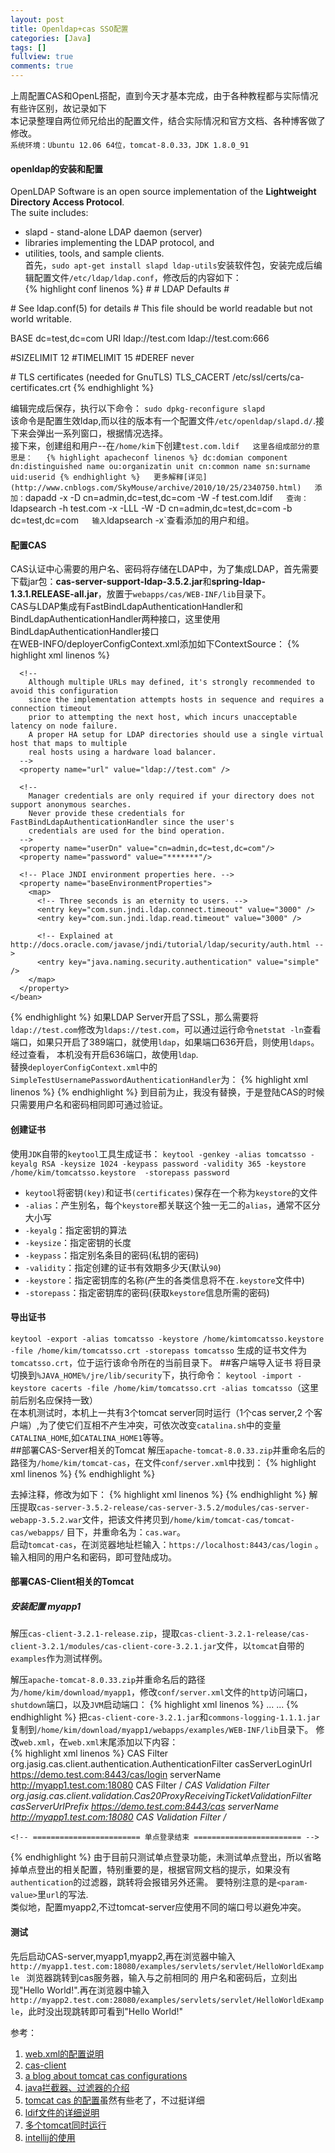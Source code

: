 ```yaml
---
layout: post
title: Openldap+cas SSO配置
categories: [Java]
tags: []
fullview: true
comments: true
---
```

上周配置CAS和OpenL搭配，直到今天才基本完成，由于各种教程都与实际情况有些许区别，故记录如下  
本记录整理自两位师兄给出的配置文件，结合实际情况和官方文档、各种博客做了修改。  
`系统环境：Ubuntu 12.06 64位，tomcat-8.0.33，JDK 1.8.0_91`  
#### openldap的安装和配置
OpenLDAP Software is an open source implementation of the **Lightweight Directory Access Protocol**.  
The suite includes:
+ slapd - stand-alone LDAP daemon (server)
+ libraries implementing the LDAP protocol, and
+ utilities, tools, and sample clients.  
首先，`sudo apt-get install slapd ldap-utils`安装软件包，安装完成后编辑配置文件`/etc/ldap/ldap.conf`，修改后的内容如下：  
{% highlight conf linenos %}
\#
\# LDAP Defaults
\#

\# See ldap.conf(5) for details
\# This file should be world readable but not world writable.

BASE	dc=test,dc=com
URI	ldap://test.com ldap://test.com:666

\#SIZELIMIT	12
\#TIMELIMIT	15
\#DEREF		never

\# TLS certificates (needed for GnuTLS)
TLS_CACERT	/etc/ssl/certs/ca-certificates.crt
{% endhighlight %}
  
编辑完成后保存，执行以下命令：
`sudo dpkg-reconfigure slapd`  
该命令是配置生效ldap,而以往的版本有一个配置文件`/etc/openldap/slapd.d/`.接下来会弹出一系列窗口，根据情况选择。  
接下来，创建组和用户--在`/home/kim`下创建`test.com.ldif  
这里各组成部分的意思是：  
{% highlight apacheconf linenos %}
dc:domian component
dn:distinguished name
ou:organizatin unit
cn:common name
sn:surname
uid:userid
{% endhighlight %}  
更多解释[详见](http://www.cnblogs.com/SkyMouse/archive/2010/10/25/2340750.html)  
添加：`dapadd -x -D cn=admin,dc=test,dc=com -W -f test.com.ldif`  
查询：`ldapsearch -h test.com -x -LLL -W -D cn=admin,dc=test,dc=com -b dc=test,dc=com`  
输入`ldapsearch -x`查看添加的用户和组。  
#### 配置CAS
CAS认证中心需要的用户名、密码将存储在LDAP中，为了集成LDAP，首先需要下载jar包：**cas-server-support-ldap-3.5.2.jar**和**spring-ldap-1.3.1.RELEASE-all.jar**，放置于`webapps/cas/WEB-INF/lib`目录下。  
CAS与LDAP集成有FastBindLdapAuthenticationHandler和BindLdapAuthenticationHandler两种接口，这里使用BindLdapAuthenticationHandler接口  
在WEB-INFO/deployerConfigContext.xml添加如下ContextSource：
{% highlight xml linenos %}
	<bean id="contextSource" class="org.springframework.ldap.core.support.LdapContextSource">
	  <!-- DO NOT enable JNDI pooling for context sources that perform LDAP bind operations. -->
	  <property name="pooled" value="false"/>

	  <!--
	    Although multiple URLs may defined, it's strongly recommended to avoid this configuration
	    since the implementation attempts hosts in sequence and requires a connection timeout
	    prior to attempting the next host, which incurs unacceptable latency on node failure.
	    A proper HA setup for LDAP directories should use a single virtual host that maps to multiple
	    real hosts using a hardware load balancer.
	  -->
	  <property name="url" value="ldap://test.com" />

	  <!--
	    Manager credentials are only required if your directory does not support anonymous searches.
	    Never provide these credentials for FastBindLdapAuthenticationHandler since the user's
	    credentials are used for the bind operation.
	  -->
	  <property name="userDn" value="cn=admin,dc=test,dc=com"/>
	  <property name="password" value="*******"/>

	  <!-- Place JNDI environment properties here. -->
	  <property name="baseEnvironmentProperties">
	    <map>
	      <!-- Three seconds is an eternity to users. -->
	      <entry key="com.sun.jndi.ldap.connect.timeout" value="3000" />
	      <entry key="com.sun.jndi.ldap.read.timeout" value="3000" />

	      <!-- Explained at http://docs.oracle.com/javase/jndi/tutorial/ldap/security/auth.html -->
	      <entry key="java.naming.security.authentication" value="simple" />
	    </map>
	  </property>
	</bean>
{% endhighlight %}
如果LDAP Server开启了SSL，那么需要将`ldap://test.com`修改为`ldaps://test.com`，可以通过运行命令`netstat -ln`查看端口，如果只开启了389端口，就使用`ldap`，如果端口636开启，则使用`ldaps`。经过查看，
本机没有开启636端口，故使用`ldap`.  
替换`deployerConfigContext.xml`中的`SimpleTestUsernamePasswordAuthenticationHandler`为：
{% highlight xml linenos %}
<bean class="org.jasig.cas.adaptors.ldap.BindLdapAuthenticationHandler"
    p:filter="uid=%u"
    p:searchBase="ou=People,dc=test,dc=com"
    p:contextSource-ref="contextSource" />
{% endhighlight %}
到目前为止，我没有替换，于是登陆CAS的时候只需要用户名和密码相同即可通过验证。  
#### 创建证书
使用`JDK`自带的`keytool`工具生成证书：
`keytool -genkey -alias tomcatsso -keyalg RSA -keysize 1024 -keypass password -validity 365 -keystore /home/kim/tomcatsso.keystore  -storepass password`

* `keytool`将密钥`(key)`和证书`(certificates)`保存在一个称为`keystore`的文件
* `-alias`：产生别名，每个`keystore`都关联这个独一无二的`alias`，通常不区分大小写
* `-keyalg`：指定密钥的算法
* `-keysize`：指定密钥的长度
* `-keypass`：指定别名条目的密码(私钥的密码)
* `-validity`：指定创建的证书有效期多少天(默认`90`)
* `-keystore`：指定密钥库的名称(产生的各类信息将不在`.keystore`文件中)
* `-storepass`：指定密钥库的密码(获取`keystore`信息所需的密码)

#### 导出证书
`keytool -export -alias tomcatsso -keystore /home/kimtomcatsso.keystore -file /home/kim/tomcatsso.crt -storepass tomcatsso`
生成的证书文件为`tomcatsso.crt`，位于运行该命令所在的当前目录下。
##客户端导入证书
将目录切换到`%JAVA_HOME%/jre/lib/security`下，执行命令：
`keytool -import -keystore cacerts -file /home/kim/tomcatsso.crt -alias tomcatsso`（这里前后别名应保持一致）  
在本机测试时，本机上一共有3个tomcat server同时运行（1个cas server,2 个客户端）,为了使它们互相不产生冲突，可依次改变`catalina.sh`中的变量`CATALINA_HOME`,如`CATALINA_HOME1`等等。  
##部署CAS-Server相关的Tomcat
解压`apache-tomcat-8.0.33.zip`并重命名后的路径为`/home/kim/tomcat-cas`，在文件`conf/server.xml`中找到：
{% highlight xml linenos %}
    <!--
    <Connector port="8443" protocol="org.apache.coyote.http11.Http11Protocol"
       maxThreads="150" SSLEnabled="true" scheme="https" secure="true"
       clientAuth="false" sslProtocol="TLS" />
    -->
{% endhighlight %}

去掉注释，修改为如下：
{% highlight xml linenos %}
     <Connector port="8443" protocol="org.apache.coyote.http11.Http11Protocol"
       maxThreads="150" SSLEnabled="true" scheme="https" secure="true"
       keystoreFile="/home/kim/tomcatsso.keystore" keystorePass="password"
       clientAuth="false" sslProtocol="TLS" />
{% endhighlight %}
解压提取`cas-server-3.5.2-release/cas-server-3.5.2/modules/cas-server-webapp-3.5.2.war`文件，把该文件拷贝到`/home/kim/tomcat-cas/tomcat-cas/webapps/` 目下，并重命名为：`cas.war`。  
启动`tomcat-cas`，在浏览器地址栏输入：`https://localhost:8443/cas/login` 。输入相同的用户名和密码，即可登陆成功。  
#### 部署CAS-Client相关的Tomcat

##### 安装配置 myapp1
解压`cas-client-3.2.1-release.zip`，提取`cas-client-3.2.1-release/cas-client-3.2.1/modules/cas-client-core-3.2.1.jar`文件，以`tomcat`自带的`examples`作为测试样例。

解压`apache-tomcat-8.0.33.zip`并重命名后的路径为`/home/kim/download/myapp1`，修改`conf/server.xml`文件的`http`访问端口，`shutdown`端口，以及`JVM`启动端口：
{% highlight xml linenos %}
    <Server port="18005" shutdown="SHUTDOWN">
    ...
    <Connector port="18080" protocol="HTTP/1.1"
                   connectionTimeout="20000"
                   redirectPort="18443" />
    ...
    <Connector port="18009" protocol="AJP/1.3" redirectPort="18443" />
{% endhighlight %}
把`cas-client-core-3.2.1.jar`和`commons-logging-1.1.1.jar`复制到`/home/kim/download/myapp1/webapps/examples/WEB-INF/lib`目录下。
修改`web.xml`，在`web.xml`末尾添加以下内容：  
{% highlight xml linenos %}
    <!-- ======================== 单点登录开始 ======================== -->
        <filter>
          <filter-name>CAS Filter</filter-name>
          <filter-class>org.jasig.cas.client.authentication.AuthenticationFilter</filter-class>
          <init-param>
            <param-name>casServerLoginUrl</param-name>
            <param-value>https://demo.test.com:8443/cas/login</param-value>
          </init-param>
          <init-param>
            <param-name>serverName</param-name>
            <param-value>http://myapp1.test.com:18080</param-value>
          </init-param>
        </filter>
        <filter-mapping>
          <filter-name>CAS Filter</filter-name>
          <url-pattern>/*</url-pattern>
        </filter-mapping>
        <!-- 该过滤器负责对Ticket的校验工作，必须启用它 -->
        <filter>
          <filter-name>CAS Validation Filter</filter-name>
          <filter-class>
            org.jasig.cas.client.validation.Cas20ProxyReceivingTicketValidationFilter</filter-class>
          <init-param>
            <param-name>casServerUrlPrefix</param-name>
            <param-value>https://demo.test.com:8443/cas</param-value>
          </init-param>
          <init-param>
            <param-name>serverName</param-name>
            <param-value>http://myapp1.test.com:18080</param-value>
          </init-param>
        </filter>
        <filter-mapping>
          <filter-name>CAS Validation Filter</filter-name>
          <url-pattern>/*</url-pattern>
        </filter-mapping>
     
    <!-- ======================== 单点登录结束 ======================== -->  
{% endhighlight %}
由于目前只测试单点登录功能，未测试单点登出，所以省略掉单点登出的相关配置，特别重要的是，根据官网文档的提示，如果没有`authentication`的过滤器，跳转将会报错另外还需。
要特别注意的是`<param-value>`里`url`的写法.  
类似地，配置myapp2,不过tomcat-server应使用不同的端口号以避免冲突。  
#### 测试  
先后启动CAS-server,myapp1,myapp2,再在浏览器中输入`http://myapp1.test.com:18080/examples/servlets/servlet/HelloWorldExample ` 浏览器跳转到cas服务器，输入与之前相同的
用户名和密码后，立刻出现"Hello World!".再在浏览器中输入` http://myapp2.test.com:28080/examples/servlets/servlet/HelloWorldExample `，此时没出现跳转即可看到"Hello World!"  


参考：  
1. [web.xml的配置说明](https://wiki.jasig.org/display/CASC/Configuring+the+Jasig+CAS+Client+for+Java+in+the+web.xml)  
2. [cas-client](https://github.com/Jasig/java-cas-client)  
3. [a blog about tomcat cas configurations](https://www.howtoforge.com/how-to-set-up-apache-tomcat-mod_jk-sso-cas-mod_auth_cas)  
4. [java拦截器、过滤器的介绍](http://blog.csdn.net/lzwjavaphp/article/details/13771109)  
5. [tomcat cas 的配置](http://www.ibm.com/developerworks/cn/opensource/os-cn-cas/index.html)虽然有些老了，不过挺详细  
6. [ldif文件的详细说明](http://www.cnblogs.com/SkyMouse/archive/2010/10/25/2340750.html)  
7. [多个tomcat同时运行](http://blog.163.com/hegonghe@126/blog/static/50004810200871483335100/)  
8. [intellij的使用](http://jingyan.baidu.com/article/54b6b9c0f79b0c2d583b47d6.html)  



